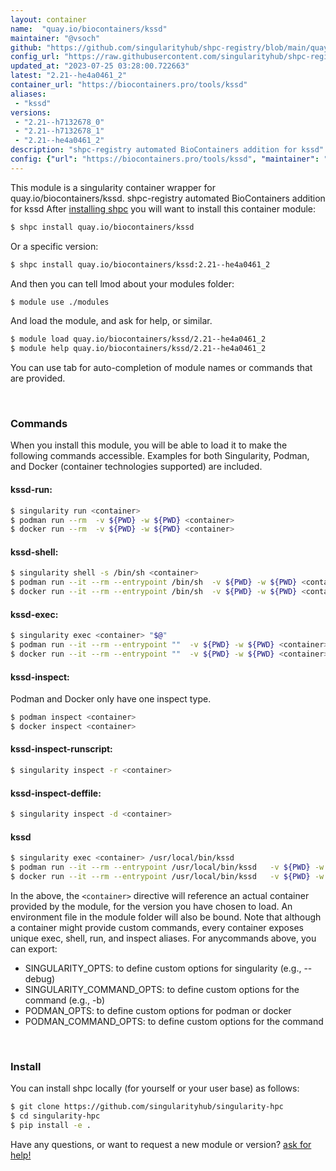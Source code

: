 ```yaml
---
layout: container
name:  "quay.io/biocontainers/kssd"
maintainer: "@vsoch"
github: "https://github.com/singularityhub/shpc-registry/blob/main/quay.io/biocontainers/kssd/container.yaml"
config_url: "https://raw.githubusercontent.com/singularityhub/shpc-registry/main/quay.io/biocontainers/kssd/container.yaml"
updated_at: "2023-07-25 03:28:00.722663"
latest: "2.21--he4a0461_2"
container_url: "https://biocontainers.pro/tools/kssd"
aliases:
 - "kssd"
versions:
 - "2.21--h7132678_0"
 - "2.21--h7132678_1"
 - "2.21--he4a0461_2"
description: "shpc-registry automated BioContainers addition for kssd"
config: {"url": "https://biocontainers.pro/tools/kssd", "maintainer": "@vsoch", "description": "shpc-registry automated BioContainers addition for kssd", "latest": {"2.21--he4a0461_2": "sha256:dd1d9f16ac714ef3e395cca68fdcb5112d354e6c1a9a5a4a80c41686e8556853"}, "tags": {"2.21--h7132678_0": "sha256:0689f82346b3e9c007f48baa8d1dfa0558b01ff66d26e09dc0693032ae608f16", "2.21--h7132678_1": "sha256:2f1c6d168303359e09d69149b9546519277b4c48b97653f20896b251db4ef7a1", "2.21--he4a0461_2": "sha256:dd1d9f16ac714ef3e395cca68fdcb5112d354e6c1a9a5a4a80c41686e8556853"}, "docker": "quay.io/biocontainers/kssd", "aliases": {"kssd": "/usr/local/bin/kssd"}}
---
```


This module is a singularity container wrapper for quay.io/biocontainers/kssd.
shpc-registry automated BioContainers addition for kssd
After [installing shpc](#install) you will want to install this container module:


```bash
$ shpc install quay.io/biocontainers/kssd
```

Or a specific version:

```bash
$ shpc install quay.io/biocontainers/kssd:2.21--he4a0461_2
```

And then you can tell lmod about your modules folder:

```bash
$ module use ./modules
```

And load the module, and ask for help, or similar.

```bash
$ module load quay.io/biocontainers/kssd/2.21--he4a0461_2
$ module help quay.io/biocontainers/kssd/2.21--he4a0461_2
```

You can use tab for auto-completion of module names or commands that are provided.

<br>

### Commands

When you install this module, you will be able to load it to make the following commands accessible.
Examples for both Singularity, Podman, and Docker (container technologies supported) are included.

#### kssd-run:

```bash
$ singularity run <container>
$ podman run --rm  -v ${PWD} -w ${PWD} <container>
$ docker run --rm  -v ${PWD} -w ${PWD} <container>
```

#### kssd-shell:

```bash
$ singularity shell -s /bin/sh <container>
$ podman run --it --rm --entrypoint /bin/sh  -v ${PWD} -w ${PWD} <container>
$ docker run --it --rm --entrypoint /bin/sh  -v ${PWD} -w ${PWD} <container>
```

#### kssd-exec:

```bash
$ singularity exec <container> "$@"
$ podman run --it --rm --entrypoint ""  -v ${PWD} -w ${PWD} <container> "$@"
$ docker run --it --rm --entrypoint ""  -v ${PWD} -w ${PWD} <container> "$@"
```

#### kssd-inspect:

Podman and Docker only have one inspect type.

```bash
$ podman inspect <container>
$ docker inspect <container>
```

#### kssd-inspect-runscript:

```bash
$ singularity inspect -r <container>
```

#### kssd-inspect-deffile:

```bash
$ singularity inspect -d <container>
```


#### kssd

```bash
$ singularity exec <container> /usr/local/bin/kssd
$ podman run --it --rm --entrypoint /usr/local/bin/kssd   -v ${PWD} -w ${PWD} <container> -c " $@"
$ docker run --it --rm --entrypoint /usr/local/bin/kssd   -v ${PWD} -w ${PWD} <container> -c " $@"
```



In the above, the `<container>` directive will reference an actual container provided
by the module, for the version you have chosen to load. An environment file in the
module folder will also be bound. Note that although a container
might provide custom commands, every container exposes unique exec, shell, run, and
inspect aliases. For anycommands above, you can export:

 - SINGULARITY_OPTS: to define custom options for singularity (e.g., --debug)
 - SINGULARITY_COMMAND_OPTS: to define custom options for the command (e.g., -b)
 - PODMAN_OPTS: to define custom options for podman or docker
 - PODMAN_COMMAND_OPTS: to define custom options for the command

<br>

### Install

You can install shpc locally (for yourself or your user base) as follows:

```bash
$ git clone https://github.com/singularityhub/singularity-hpc
$ cd singularity-hpc
$ pip install -e .
```

Have any questions, or want to request a new module or version? [ask for help!](https://github.com/singularityhub/singularity-hpc/issues)